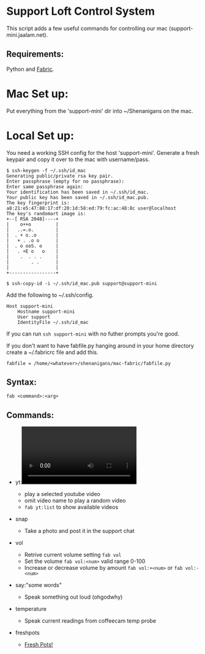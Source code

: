 Support Loft Control System
===========================

This script adds a few useful commands for controlling
our mac (support-mini.jaalam.net). 

## Requirements:

Python and [Fabric](http://www.fabfile.org/installing.html).

# Mac Set up:

Put everything from the 'support-mini' dir into ~/Shenanigans
on the mac.

# Local Set up:

You need a working SSH config for the host 'support-mini'.
Generate a fresh keypair and copy it over to the mac with 
username/pass.

```
$ ssh-keygen -f ~/.ssh/id_mac
Generating public/private rsa key pair.
Enter passphrase (empty for no passphrase): 
Enter same passphrase again: 
Your identification has been saved in ~/.ssh/id_mac.
Your public key has been saved in ~/.ssh/id_mac.pub.
The key fingerprint is:
a8:21:e5:47:88:17:df:20:1d:58:ed:79:fc:ac:48:8c user@localhost
The key's randomart image is:
+--[ RSA 2048]----+
|    o++o         |
|   ..=.o.        |
|  . + o..o       |
|   + . .o o      |
|  . o ooS. o     |
|   . +E o   o    |
|    .  . . .     |
|        . .      |
|                 |
+-----------------+

$ ssh-copy-id -i ~/.ssh/id_mac.pub support@support-mini
```

Add the following to ~/.ssh/config.

```
Host support-mini
    Hostname support-mini
    User support
    IdentityFile ~/.ssh/id_mac
```

If you can run `ssh support-mini` with no futher prompts you're
good.

If you don't want to have fabfile.py hanging around in your
home directory create a ~/.fabricrc file and add this.

```
fabfile = /home/<whatever>/shenanigans/mac-fabric/fabfile.py
```

## Syntax: 
    fab <command>:<arg>

## Commands:

* yt:<video>
  * play a selected youtube video
  * omit video name to play a random video
  * `fab yt:list` to show available videos

* snap
  * Take a photo and post it in the support chat

* vol
  * Retrive current volume setting `fab vol`
  * Set the volume `fab vol:<num>` valid range 0-100
  * Increase or decrease volume by amount `fab vol:+<num>` or `fab vol:-<num>`

* say:"some words"
  * Speak something out loud (ohgodwhy)

* temperature
  * Speak current readings from coffeecam temp probe

* freshpots
  * [Fresh Pots!](https://www.youtube.com/watch?v=fhdCslFcKFU)
